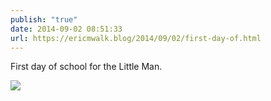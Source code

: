 ```yaml
---
publish: "true"
date: 2014-09-02 08:51:33
url: https://ericmwalk.blog/2014/09/02/first-day-of.html
---
```


First day of school for the Little Man.

![](https://ericmwalk.blog/uploads/2022/63d39e7d57.jpg)